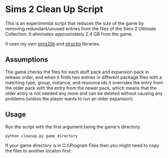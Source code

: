 # Sims 2 Clean Up Script

This is an experimental script that reduces the size of the game by removing redundant/unused entries from the files of the Sims 2 Ultimate Collection. It eliminates approximately 2.4 GB from the game.

It uses my own [sims2lib](https://github.com/lingeringwillx/sims2lib) and [structio](https://github.com/lingeringwillx/StructIO) libraries.

## Assumptions

The game checks the files for each stuff pack and expansion pack in release order, and when it finds two entries in different package files with a matching type, group, instance, and resource ids it overrides the entry from the older pack with the entry from the newer pack, which means that the older entry is not needed any more and can be deleted without causing any problems (unless the player wants to run an older expansion).

## Usage

Run the script with the first argument being the game's directory.

`python cleanup.py game_directory`

If your game directory is in C:\\\\Program Files then you might need to copy the files to another locaton first.
